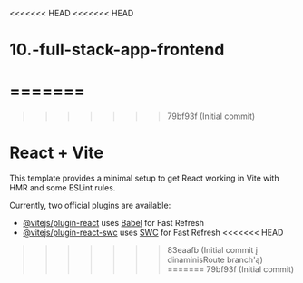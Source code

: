 <<<<<<< HEAD
<<<<<<< HEAD
# 10.-full-stack-app-frontend
=======
=======
>>>>>>> 79bf93f (Initial commit)
# React + Vite

This template provides a minimal setup to get React working in Vite with HMR and some ESLint rules.

Currently, two official plugins are available:

- [@vitejs/plugin-react](https://github.com/vitejs/vite-plugin-react/blob/main/packages/plugin-react/README.md) uses [Babel](https://babeljs.io/) for Fast Refresh
- [@vitejs/plugin-react-swc](https://github.com/vitejs/vite-plugin-react-swc) uses [SWC](https://swc.rs/) for Fast Refresh
<<<<<<< HEAD
>>>>>>> 83eaafb (Initial commit į dinaminisRoute branch'ą)
=======
>>>>>>> 79bf93f (Initial commit)
